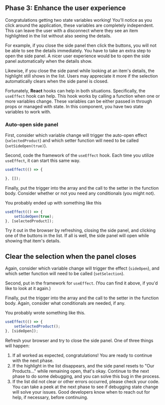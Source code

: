 ## Phase 3: Enhance the user experience

Congratulations getting two state variables working! You'll notice as you click
around the application, these variables are completely independent. This can
leave the user with a disconnect where they see an item highlighted in the list 
without also seeing the details.

For example, if you close the side panel then click the buttons, you will not be
able to see the details immediately. You have to take an extra step to open the
side panel. A nicer user experience would be to open the side panel
automatically when the details show.

Likewise, if you close the side panel while looking at an item's details, the
highlight still shows in the list. Users may appreciate it more if the selection
automatically clears when the side panel is closed.

Fortunately, **React** hooks can help in both situations. Specifically, the
`useEffect` hook can help. This hook works by calling a function when one or
more variables change. These variables can be either passed in through props or
managed with state. In this component, you have two state variables to work
with.

### Auto-open side panel

First, consider which variable change will trigger the auto-open effect 
(`selectedProduct`) and which setter function will need to be called 
(`setSideOpen(true)`).

Second, code the framework of the `useEffect` hook. Each time you utilize 
`useEffect`, it can start this same way.

```javascript
useEffect(() => {

}, []);
```

Finally, put the trigger into the array and the call to the setter in the
function body. Consider whether or not you need any conditionals (you might
not).

You probably ended up with something like this

```javascript
useEffect(() => {
    setSideOpen(true);
}, [selectedProduct]);
```

Try it out in the browser by refreshing, closing the side panel, and clicking
one of the buttons in the list. If all is well, the side panel will open while
showing that item's details.

## Clear the selection when the panel closes

Again, consider which variable change will trigger the effect (`sideOpen`), and 
which setter function will need to be called (`setSelection`).

Second, put in the framework for `useEffect`. (You can find it above, if you'd
like to look at it again.)

Finally, put the trigger into the array and the call to the setter in the 
function body. Again, consider what conditionals are needed, if any.

You probably wrote something like this.

```javascript
useEffect(() => {
    setSelectedProduct();
}, [sideOpen]);
```

Refresh your browser and try to close the side panel. One of three things will 
happen:

1. If all worked as expected, congratulations! You are ready to continue with 
  the next phase.
2. If the highlight in the list disappears, and the side panel resets to 
  "Our Products..." while remaining open, that's okay. Continue to the next 
  phase to do some debugging, and you can solve this bug in the process.
3. If the list did not clear or other errors occurred, please check your code. 
  You can take a peek at the next phase to see if debugging state change will
  solve your issues. Good developers know when to reach out for help, if 
  necessary, before continuing. 